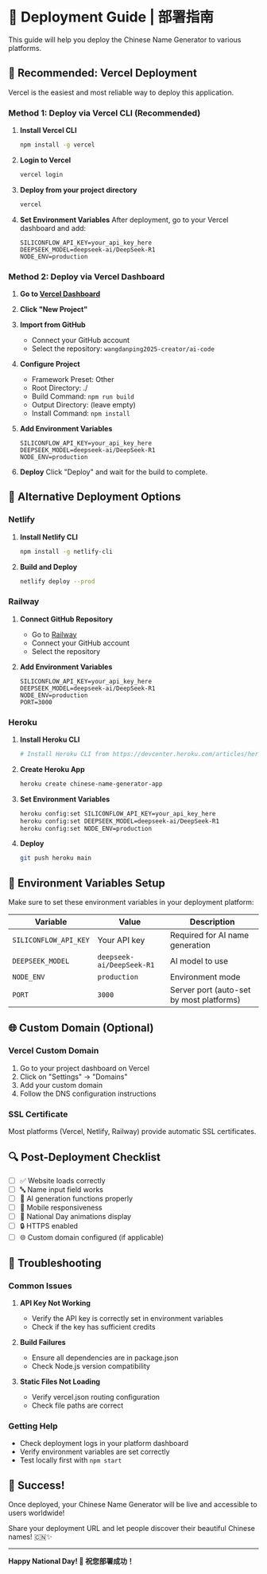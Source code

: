 # 🚀 Deployment Guide | 部署指南

This guide will help you deploy the Chinese Name Generator to various platforms.

## 🌟 Recommended: Vercel Deployment

Vercel is the easiest and most reliable way to deploy this application.

### Method 1: Deploy via Vercel CLI (Recommended)

1. **Install Vercel CLI**
   ```bash
   npm install -g vercel
   ```

2. **Login to Vercel**
   ```bash
   vercel login
   ```

3. **Deploy from your project directory**
   ```bash
   vercel
   ```

4. **Set Environment Variables**
   After deployment, go to your Vercel dashboard and add:
   ```
   SILICONFLOW_API_KEY=your_api_key_here
   DEEPSEEK_MODEL=deepseek-ai/DeepSeek-R1
   NODE_ENV=production
   ```

### Method 2: Deploy via Vercel Dashboard

1. **Go to [Vercel Dashboard](https://vercel.com/dashboard)**

2. **Click "New Project"**

3. **Import from GitHub**
   - Connect your GitHub account
   - Select the repository: `wangdanping2025-creator/ai-code`

4. **Configure Project**
   - Framework Preset: Other
   - Root Directory: ./
   - Build Command: `npm run build`
   - Output Directory: (leave empty)
   - Install Command: `npm install`

5. **Add Environment Variables**
   ```
   SILICONFLOW_API_KEY=your_api_key_here
   DEEPSEEK_MODEL=deepseek-ai/DeepSeek-R1
   NODE_ENV=production
   ```

6. **Deploy**
   Click "Deploy" and wait for the build to complete.

## 🔧 Alternative Deployment Options

### Netlify

1. **Install Netlify CLI**
   ```bash
   npm install -g netlify-cli
   ```

2. **Build and Deploy**
   ```bash
   netlify deploy --prod
   ```

### Railway

1. **Connect GitHub Repository**
   - Go to [Railway](https://railway.app)
   - Connect your GitHub account
   - Select the repository

2. **Add Environment Variables**
   ```
   SILICONFLOW_API_KEY=your_api_key_here
   DEEPSEEK_MODEL=deepseek-ai/DeepSeek-R1
   NODE_ENV=production
   PORT=3000
   ```

### Heroku

1. **Install Heroku CLI**
   ```bash
   # Install Heroku CLI from https://devcenter.heroku.com/articles/heroku-cli
   ```

2. **Create Heroku App**
   ```bash
   heroku create chinese-name-generator-app
   ```

3. **Set Environment Variables**
   ```bash
   heroku config:set SILICONFLOW_API_KEY=your_api_key_here
   heroku config:set DEEPSEEK_MODEL=deepseek-ai/DeepSeek-R1
   heroku config:set NODE_ENV=production
   ```

4. **Deploy**
   ```bash
   git push heroku main
   ```

## 🔐 Environment Variables Setup

Make sure to set these environment variables in your deployment platform:

| Variable | Value | Description |
|----------|-------|-------------|
| `SILICONFLOW_API_KEY` | Your API key | Required for AI name generation |
| `DEEPSEEK_MODEL` | `deepseek-ai/DeepSeek-R1` | AI model to use |
| `NODE_ENV` | `production` | Environment mode |
| `PORT` | `3000` | Server port (auto-set by most platforms) |

## 🌐 Custom Domain (Optional)

### Vercel Custom Domain

1. Go to your project dashboard on Vercel
2. Click on "Settings" → "Domains"
3. Add your custom domain
4. Follow the DNS configuration instructions

### SSL Certificate

Most platforms (Vercel, Netlify, Railway) provide automatic SSL certificates.

## 🔍 Post-Deployment Checklist

- [ ] ✅ Website loads correctly
- [ ] 🔤 Name input field works
- [ ] 🤖 AI generation functions properly
- [ ] 📱 Mobile responsiveness
- [ ] 🎊 National Day animations display
- [ ] 🔒 HTTPS enabled
- [ ] 🌐 Custom domain configured (if applicable)

## 🐛 Troubleshooting

### Common Issues

1. **API Key Not Working**
   - Verify the API key is correctly set in environment variables
   - Check if the key has sufficient credits

2. **Build Failures**
   - Ensure all dependencies are in package.json
   - Check Node.js version compatibility

3. **Static Files Not Loading**
   - Verify vercel.json routing configuration
   - Check file paths are correct

### Getting Help

- Check deployment logs in your platform dashboard
- Verify environment variables are set correctly
- Test locally first with `npm start`

## 🎉 Success!

Once deployed, your Chinese Name Generator will be live and accessible to users worldwide! 

Share your deployment URL and let people discover their beautiful Chinese names! 🇨🇳✨

---

**Happy National Day! 🎊 祝您部署成功！**
